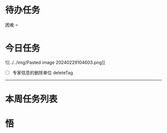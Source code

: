 # 待办任务


困难
⭐

# 今日任务
![[../../img/Pasted image 20240229104603.png]]


- [ ] 专家信息的删除单位 deleteTag

------
# 本周任务列表



# 悟